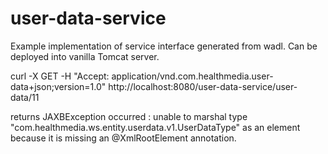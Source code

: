 user-data-service
===========

Example implementation of service interface generated from wadl. Can be deployed into vanilla Tomcat server.


curl -X GET -H "Accept: application/vnd.com.healthmedia.user-data+json;version=1.0" http://localhost:8080/user-data-service/user-data/11

returns JAXBException occurred : unable to marshal type "com.healthmedia.ws.entity.userdata.v1.UserDataType" as an element because it is missing an @XmlRootElement annotation.
